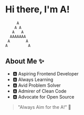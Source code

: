 # Hi there, I'm A!

```plaintext
     A     
    A A    
   A   A   
  AAAAAAA  
 A       A 
A         A
```

## About Me ✨
- 🅰 Aspiring Frontend Developer
- 🅰 Always Learning
- 🅰 Avid Problem Solver
- 🅰 Admirer of Clean Code
- 🅰 Advocate for Open Source

> "Always Aim for the A!" 🎯
